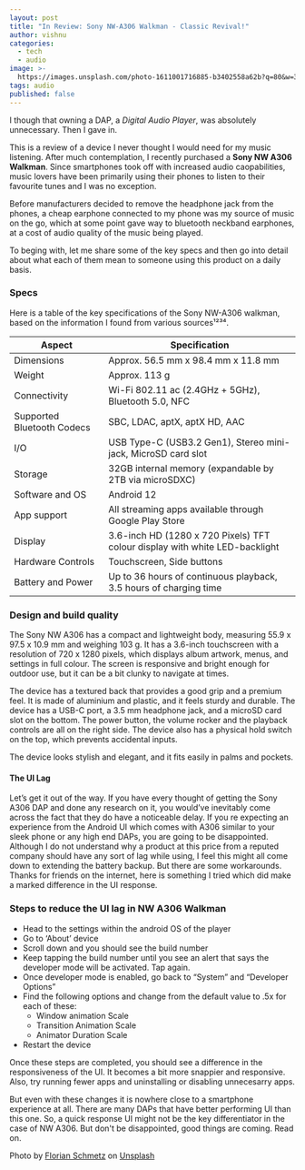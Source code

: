 ```yaml
---
layout: post
title: "In Review: Sony NW-A306 Walkman - Classic Revival!"
author: vishnu
categories:
  - tech
  - audio
image: >-
  https://images.unsplash.com/photo-1611001716885-b3402558a62b?q=80&w=3570&auto=format&fit=crop&ixlib=rb-4.0.3&ixid=M3wxMjA3fDB8MHxwaG90by1wYWdlfHx8fGVufDB8fHx8fA%3D%3D
tags: audio
published: false
---
```

I though that owning a DAP, a *Digital Audio Player*, was absolutely unnecessary. Then I gave in.

This is a review of a device I never thought I would need for my music listening. After much contemplation, I recently purchased a **Sony NW A306 Walkman**. Since smartphones took off with increased audio caopabilities, music lovers have been primarily using their phones to listen to their favourite tunes and I was no exception.

Before manufacturers decided to remove the headphone jack from the phones, a cheap earphone connected to my phone was my source of music on the go, which at some point gave way to bluetooth neckband earphones, at a cost of audio quality of the music being played.

To beging with, let me share some of the key specs and then go into detail about what each of them mean to someone using this product on a daily basis.

### Specs

Here is a table of the key specifications of the Sony NW-A306 walkman, based on the information I found from various sources¹²³⁴.

| Aspect | Specification |
| --- | --- |
| Dimensions | Approx. 56.5 mm x 98.4 mm x 11.8 mm |
| Weight | Approx. 113 g |
| Connectivity | Wi-Fi 802.11 ac (2.4GHz + 5GHz), Bluetooth 5.0, NFC |
| Supported Bluetooth Codecs | SBC, LDAC, aptX, aptX HD, AAC |
| I/O | USB Type-C (USB3.2 Gen1), Stereo mini-jack, MicroSD card slot |
| Storage | 32GB internal memory (expandable by 2TB via microSDXC) |
| Software and OS | Android 12 |
| App support | All streaming apps available through Google Play Store |
| Display | 3.6-inch HD (1280 x 720 Pixels) TFT colour display with white LED-backlight |
| Hardware Controls | Touchscreen, Side buttons |
| Battery and Power | Up to 36 hours of continuous playback, 3.5 hours of charging time |


### Design and build quality

The Sony NW A306 has a compact and lightweight body, measuring 55.9 x 97.5 x 10.9 mm and weighing 103 g. It has a 3.6-inch touchscreen with a resolution of 720 x 1280 pixels, which displays album artwork, menus, and settings in full colour. The screen is responsive and bright enough for outdoor use, but it can be a bit clunky to navigate at times.

The device has a textured back that provides a good grip and a premium feel. It is made of aluminium and plastic, and it feels sturdy and durable. The device has a USB-C port, a 3.5 mm headphone jack, and a microSD card slot on the bottom. The power button, the volume rocker and the playback controls are all on the right side. The device also has a physical hold switch on the top, which prevents accidental inputs.

The device looks stylish and elegant, and it fits easily in palms and pockets.

#### The UI Lag

Let’s get it out of the way. If you have every thought of getting the Sony A306 DAP and done any research on it, you would’ve inevitably come across the fact that they do have a noticeable delay. If you re expecting an experience from the Android UI which comes with A306 similar to your sleek phone or any high end DAPs, you are going to be disappointed. Although I do not understand why a product at this price from a reputed company should have any sort of lag while using, I feel this might all come down to extending the battery backup. But there are some workarounds. Thanks for friends on the internet, here is something I tried which did make a marked difference in the UI response.

### Steps to reduce the UI lag in NW A306 Walkman

- Head to the settings within the android OS of the player
- Go to ‘About’ device
- Scroll down and you should see the build number
- Keep tapping the build number until you see an alert that says the developer mode will be activated. Tap again.
- Once developer mode is enabled, go back to “System” and “Developer Options”
- Find the following options and change from the default value to .5x for each of these:
    - Window animation Scale
    - Transition Animation Scale
    - Animator Duration Scale
- Restart the device

Once these steps are completed, you should see a difference in the responsiveness of the UI. It becomes a bit more snappier and responsive. Also, try running fewer apps and uninstalling or disabling unnecesarry apps.

But even with these changes it is nowhere close to a smartphone experience at all. There are many DAPs that have better performing UI than this one. So, a quick response UI might not be the key differentiator in the case of NW A306. But don't be disappointed, good things are coming. Read on.









Photo by <a href="https://unsplash.com/@floschmaezz?utm_content=creditCopyText&utm_medium=referral&utm_source=unsplash">Florian Schmetz</a> on <a href="https://unsplash.com/photos/a-cassette-player-with-headphones-attached-to-it-Rks6FTfX5OU?utm_content=creditCopyText&utm_medium=referral&utm_source=unsplash">Unsplash</a>
